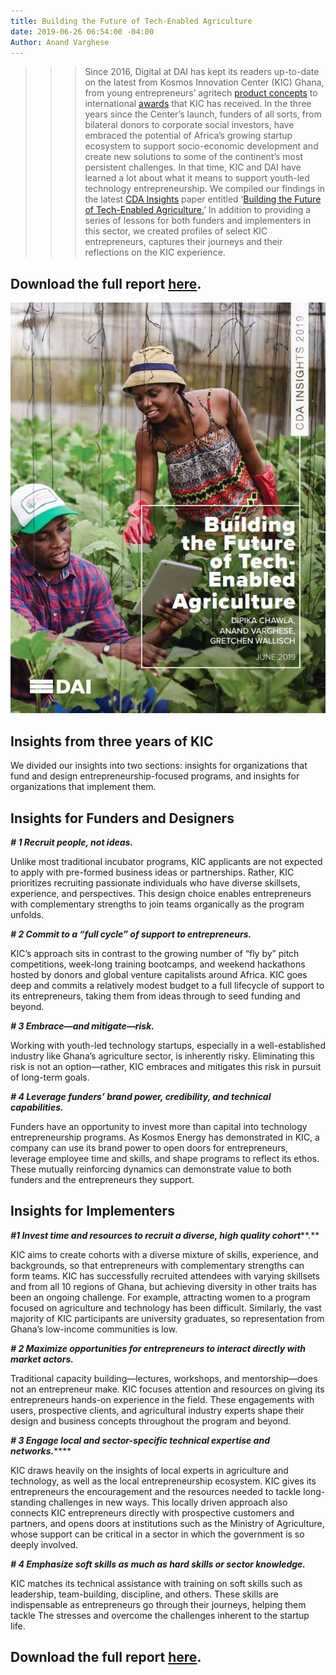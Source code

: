 ```yaml
---
title: Building the Future of Tech-Enabled Agriculture
date: 2019-06-26 06:54:00 -04:00
Author: Anand Varghese
---
```


> > > Since 2016, Digital at DAI has kept its readers up-to-date on the latest from Kosmos Innovation Center (KIC) Ghana, from young entrepreneurs’ agritech [product concepts](https://dai-global-digital.com/catalyzing-ghanas-growing-agritech-ecosystem.html) to international [awards](https://dai-global-digital.com/kosmos-innovation-center-wins-2018-p3-impact-award.html) that KIC has received. In the three years since the Center’s launch, funders of all sorts, from bilateral donors to corporate social investors, have embraced the potential of Africa’s growing startup ecosystem to support socio-economic development and create new solutions to some of the continent’s most persistent challenges. In that time, KIC and DAI have learned a lot about what it means to support youth-led technology entrepreneurship. We compiled our findings in the latest [CDA Insights](https://www.dai.com/our-work/solutions/digital-acceleration-solutions/cda-insights) paper entitled ‘[Building the Future of Tech-Enabled Agriculture.](https://www.dai.com/uploads/kic-27672d.pdf)’ In addition to providing a series of lessons for both funders and implementers in this sector, we created profiles of select KIC entrepreneurs, captures their journeys and their reflections on the KIC experience.

<!--more-->

## Download the full report [here](https://www.dai.com/uploads/kic-27672d.pdf).

![KICPaper.JPG](/uploads/KICPaper.JPG)

## Insights from three years of KIC

We divided our insights into two sections: insights for organizations that fund and design entrepreneurship-focused programs, and insights for organizations that implement them.

## Insights for Funders and Designers

***# 1 Recruit people, not ideas.***

Unlike most traditional incubator programs, KIC applicants are not expected to apply with pre-formed business ideas or partnerships. Rather, KIC prioritizes recruiting passionate individuals who have diverse skillsets, experience, and perspectives. This design choice enables entrepreneurs with complementary strengths to join teams organically as the program unfolds.

***# 2 Commit to a “full cycle” of support to entrepreneurs.***

KIC’s approach sits in contrast to the growing number of “fly by” pitch competitions, week-long training bootcamps, and weekend hackathons hosted by donors and global venture capitalists around Africa. KIC goes deep and commits a relatively modest budget to a full lifecycle of support to its entrepreneurs, taking them from ideas through to seed funding and beyond.

***# 3 Embrace—and mitigate—risk.***

Working with youth-led technology startups, especially in a well-established industry like Ghana’s agriculture sector, is inherently risky. Eliminating this risk is not an option—rather, KIC embraces and mitigates this risk in pursuit of long-term goals.

***# 4 Leverage funders’ brand power, credibility, and technical capabilities.***

Funders have an opportunity to invest more than capital into technology entrepreneurship programs. As Kosmos Energy has demonstrated in KIC, a company can use its brand power to open doors for entrepreneurs, leverage employee time and skills, and shape programs to reflect its ethos. These mutually reinforcing dynamics can demonstrate value to both funders and the entrepreneurs they support.

## Insights for Implementers

***#1 Invest time and resources to recruit a diverse, high quality cohort*****.**

KIC aims to create cohorts with a diverse mixture of skills, experience, and backgrounds, so that entrepreneurs with complementary strengths can form teams. KIC has successfully recruited attendees with varying skillsets and from all 10 regions of Ghana, but achieving diversity in other traits has been an ongoing challenge. For example, attracting women to a program focused on agriculture and technology has been difficult. Similarly, the vast majority of KIC participants are university graduates, so representation from Ghana’s low-income communities is low.

***# 2 Maximize opportunities for entrepreneurs to interact directly with market actors.***

Traditional capacity building—lectures, workshops, and mentorship—does not an entrepreneur make. KIC focuses attention and resources on giving its entrepreneurs hands-on experience in the field. These engagements with users, prospective clients, and agricultural industry experts shape their design and business concepts throughout the program and beyond.

***# 3 Engage local and sector-specific technical expertise and networks.***\*\*\*\*

KIC draws heavily on the insights of local experts in agriculture and technology, as well as the local entrepreneurship ecosystem. KIC gives its entrepreneurs the encouragement and the resources needed to tackle long-standing challenges in new ways. This locally driven approach also connects KIC entrepreneurs directly with prospective customers and partners, and opens doors at institutions such as the Ministry of Agriculture, whose support can be critical in a sector in which the government is so deeply involved.

***# 4 Emphasize soft skills as much as hard skills or sector knowledge.***

KIC matches its technical assistance with training on soft skills such as leadership, team-building, discipline, and others. These skills are indispensable as entrepreneurs go through their journeys, helping them tackle The stresses and overcome the challenges inherent to the startup life.

## Download the full report [here](https://www.dai.com/uploads/kic-27672d.pdf).